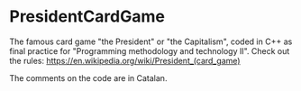 # PresidentCardGame
The famous card game "the President" or "the Capitalism", coded in C++ as final practice for "Programming methodology and technology II".
Check out the rules: https://en.wikipedia.org/wiki/President_(card_game)

The comments on the code are in Catalan.
